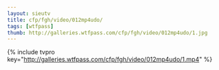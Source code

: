```yaml
--- 
layout: sieutv
title: cfp/fgh/video/012mp4udo/
tags: [wtfpass]
thumb: http://galleries.wtfpass.com/cfp/fgh/video/012mp4udo/1.jpg
---
```

{% include tvpro key="http://galleries.wtfpass.com/cfp/fgh/video/012mp4udo/1.mp4" %} 
